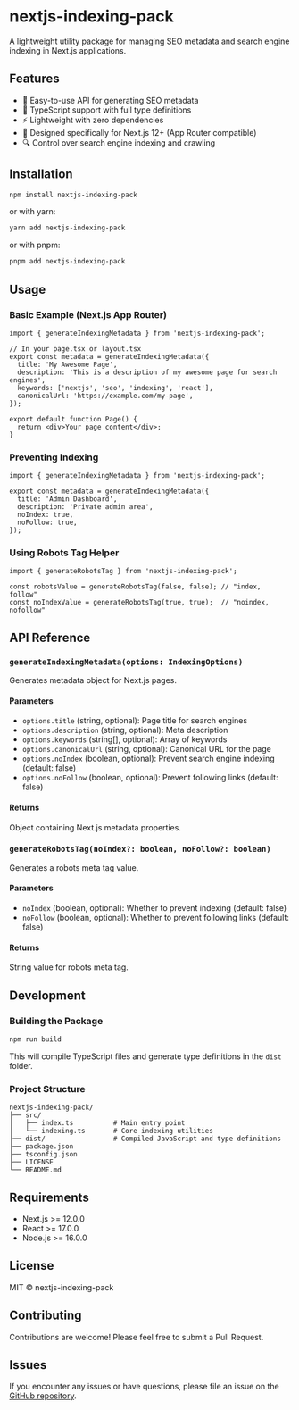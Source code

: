 # nextjs-indexing-pack

A lightweight utility package for managing SEO metadata and search engine indexing in Next.js applications.

## Features

- 🚀 Easy-to-use API for generating SEO metadata
- 📝 TypeScript support with full type definitions
- ⚡ Lightweight with zero dependencies
- 🎯 Designed specifically for Next.js 12+ (App Router compatible)
- 🔍 Control over search engine indexing and crawling

## Installation

```bash
npm install nextjs-indexing-pack
```

or with yarn:

```bash
yarn add nextjs-indexing-pack
```

or with pnpm:

```bash
pnpm add nextjs-indexing-pack
```

## Usage

### Basic Example (Next.js App Router)

```tsx
import { generateIndexingMetadata } from 'nextjs-indexing-pack';

// In your page.tsx or layout.tsx
export const metadata = generateIndexingMetadata({
  title: 'My Awesome Page',
  description: 'This is a description of my awesome page for search engines',
  keywords: ['nextjs', 'seo', 'indexing', 'react'],
  canonicalUrl: 'https://example.com/my-page',
});

export default function Page() {
  return <div>Your page content</div>;
}
```

### Preventing Indexing

```tsx
import { generateIndexingMetadata } from 'nextjs-indexing-pack';

export const metadata = generateIndexingMetadata({
  title: 'Admin Dashboard',
  description: 'Private admin area',
  noIndex: true,
  noFollow: true,
});
```

### Using Robots Tag Helper

```tsx
import { generateRobotsTag } from 'nextjs-indexing-pack';

const robotsValue = generateRobotsTag(false, false); // "index, follow"
const noIndexValue = generateRobotsTag(true, true);  // "noindex, nofollow"
```

## API Reference

### `generateIndexingMetadata(options: IndexingOptions)`

Generates metadata object for Next.js pages.

#### Parameters

- `options.title` (string, optional): Page title for search engines
- `options.description` (string, optional): Meta description
- `options.keywords` (string[], optional): Array of keywords
- `options.canonicalUrl` (string, optional): Canonical URL for the page
- `options.noIndex` (boolean, optional): Prevent search engine indexing (default: false)
- `options.noFollow` (boolean, optional): Prevent following links (default: false)

#### Returns

Object containing Next.js metadata properties.

### `generateRobotsTag(noIndex?: boolean, noFollow?: boolean)`

Generates a robots meta tag value.

#### Parameters

- `noIndex` (boolean, optional): Whether to prevent indexing (default: false)
- `noFollow` (boolean, optional): Whether to prevent following links (default: false)

#### Returns

String value for robots meta tag.

## Development

### Building the Package

```bash
npm run build
```

This will compile TypeScript files and generate type definitions in the `dist` folder.

### Project Structure

```
nextjs-indexing-pack/
├── src/
│   ├── index.ts          # Main entry point
│   └── indexing.ts       # Core indexing utilities
├── dist/                 # Compiled JavaScript and type definitions
├── package.json
├── tsconfig.json
├── LICENSE
└── README.md
```

## Requirements

- Next.js >= 12.0.0
- React >= 17.0.0
- Node.js >= 16.0.0

## License

MIT © nextjs-indexing-pack

## Contributing

Contributions are welcome! Please feel free to submit a Pull Request.

## Issues

If you encounter any issues or have questions, please file an issue on the [GitHub repository](https://github.com/theafolayan/nextjs-indexing-pack/issues).